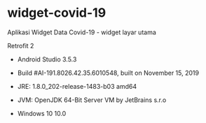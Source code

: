 # widget-covid-19
Aplikasi Widget Data Covid-19 - widget layar utama

Retrofit 2



- Android Studio 3.5.3

- Build #AI-191.8026.42.35.6010548, built on November 15, 2019

- JRE: 1.8.0_202-release-1483-b03 amd64

- JVM: OpenJDK 64-Bit Server VM by JetBrains s.r.o

- Windows 10 10.0
